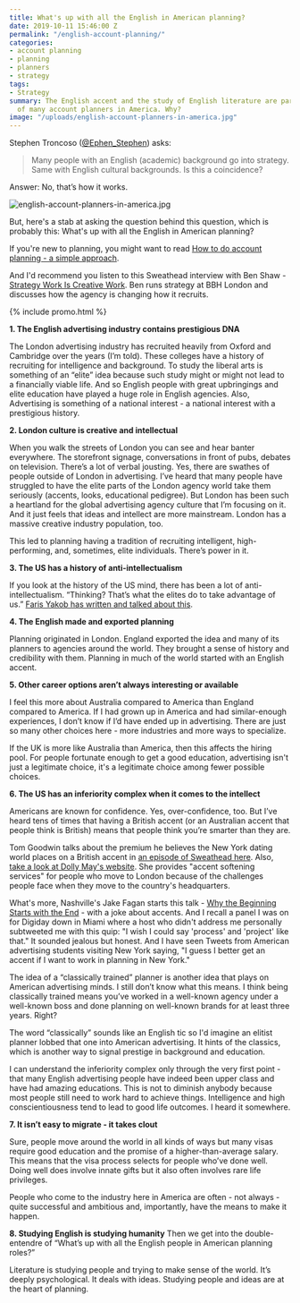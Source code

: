 ```yaml
---
title: What's up with all the English in American planning?
date: 2019-10-11 15:46:00 Z
permalink: "/english-account-planning/"
categories:
- account planning
- planning
- planners
- strategy
tags:
- Strategy
summary: The English accent and the study of English literature are part of the lives
  of many account planners in America. Why?
image: "/uploads/english-account-planners-in-america.jpg"
---
```


Stephen Troncoso ([@Ephen_Stephen](https://twitter.com/Ephen_Stephen)) asks:
> Many people with an English (academic) background go into strategy. Same with English cultural backgrounds. Is this a coincidence? 

Answer: No, that’s how it works. 

![english-account-planners-in-america.jpg](/uploads/english-account-planners-in-america.jpg)

But, here's a stab at asking the question behind this question, which is probably this: What's up with all the English in American planning?

If you're new to planning, you might want to read [How to do account planning - a simple approach](https://www.markpollard.net/how-to-do-account-planning-a-simple-approach/).

And I'd recommend you listen to this Sweathead interview with Ben Shaw - [Strategy Work Is Creative Work](https://anchor.fm/sweathead-with-mark-pollard/episodes/Strategy-Work-Is-Creative-Work---Ben-Shaw--Strategy-Head-e5aoqp). Ben runs strategy at BBH London and discusses how the agency is changing how it recruits.

{% include promo.html %}

**1. The English advertising industry contains prestigious DNA**

The London advertising industry has recruited heavily from Oxford and Cambridge over the years (I’m told). These colleges have a history of recruiting for intelligence and background. To study the liberal arts is something of an “elite” idea because such study might or might not lead to a financially viable life. And so English people with great upbringings and elite education have played a huge role in English agencies. Also, Advertising is something of a national interest - a national interest with a prestigious history.

**2. London culture is creative and intellectual**

When you walk the streets of London you can see and hear banter everywhere. The storefront signage, conversations in front of pubs, debates on television. There’s a lot of verbal jousting. Yes, there are swathes of people outside of London in advertising. I’ve heard that many people have struggled to have the elite parts of the London agency world take them seriously (accents, looks, educational pedigree). But London has been such a heartland for the global advertising agency culture that I’m focusing on it. And it just feels that ideas and intellect are more mainstream. London has a massive creative industry population, too.

This led to planning having a tradition of recruiting intelligent, high-performing, and, sometimes, elite individuals. There’s power in it.

**3. The US has a history of anti-intellectualism**

If you look at the history of the US mind, there has been a lot of anti-intellectualism. “Thinking? That’s what the elites do to take advantage of us.” [Faris Yakob has written and talked about this](https://idealog.co.nz/tech/2016/02/advertising-philosopher-faris-yakob-finite-resource-attention).

**4. The English made and exported planning**

Planning originated in London. England exported the idea and many of its planners to agencies around the world. They brought a sense of history and credibility with them. Planning in much of the world started with an English accent.

**5. Other career options aren’t always interesting or available**

I feel this more about Australia compared to America than England compared to America. If I had grown up in America and had similar-enough experiences, I don’t know if I’d have ended up in advertising. There are just so many other choices here - more industries and more ways to specialize. 

If the UK is more like Australia than America, then this affects the hiring pool. For people fortunate enough to get a good education, advertising isn't just a legitimate choice, it's a legitimate choice among fewer possible choices.

**6. The US has an inferiority complex when it comes to the intellect**

Americans are known for confidence. Yes, over-confidence, too. But I’ve heard tens of times that having a British accent (or an Australian accent that people think is British) means that people think you’re smarter than they are.

Tom Goodwin talks about the premium he believes the New York dating world places on a British accent in [an episode of Sweathead here](https://anchor.fm/sweathead-with-mark-pollard/episodes/Some-Form-Of-Sunshine---Tom-Goodwin-e6f76d). Also, [take a look at Dolly May's website](https://www.workingwithvoice.com). She provides "accent softening services" for people who move to London because of the challenges people face when they move to the country's headquarters. 

What's more, Nashville's Jake Fagan starts this talk - [Why the Beginning Starts with the End](https://www.youtube.com/watch?v=eQYPfNJlE3I) - with a joke about accents. And I recall a panel I was on for Digiday down in Miami where a host who didn't address me personally subtweeted me with this quip: "I wish I could say 'process' and 'project' like that." It sounded jealous but honest. And I have seen Tweets from American advertising students visiting New York saying, "I guess I better get an accent if I want to work in planning in New York."  

The idea of a “classically trained” planner is another idea that plays on American advertising minds. I still don’t know what this means. I think being classically trained means you’ve worked in a well-known agency under a well-known boss and done planning on well-known brands for at least three years. Right? 

The word “classically” sounds like an English tic so I'd imagine an elitist planner lobbed that one into American advertising. It hints of the classics, which is another way to signal prestige in background and education.

I can understand the inferiority complex only through the very first point - that many English advertising people have indeed been upper class and have had amazing educations. This is not to diminish anybody because most people still need to work hard to achieve things. Intelligence and high conscientiousness tend to lead to good life outcomes. I heard it somewhere.

**7. It isn’t easy to migrate - it takes clout**

Sure, people move around the world in all kinds of ways but many visas require good education and the promise of a higher-than-average salary. This means that the visa process selects for people who’ve done well. Doing well does involve innate gifts but it also often involves rare life privileges. 

People who come to the industry here in America are often - not always - quite successful and ambitious and, importantly, have the means to make it happen.

**8. Studying English is studying humanity**
Then we get into the double-entendre of “What’s up with all the English people in American planning roles?”

Literature is studying people and trying to make sense of the world. It’s deeply psychological. It deals with ideas. Studying people and ideas are at the heart of planning. 


 